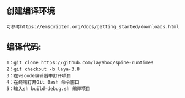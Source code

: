 ## 创建编译环境
    可参考https://emscripten.org/docs/getting_started/downloads.html

## 编译代码:
    1：git clone https://github.com/layabox/spine-runtimes
    2：git checkout -b laya-3.8
    3：在vscode编辑器中打开项目
    4：在终端打开Git Bash 命令窗口
    5：输入sh build-debug.sh 编译项目
